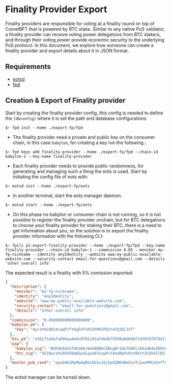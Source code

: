 # Finality Provider Export

Finality providers are responsible for voting at a finality round on top of CometBFT that is powered by BTC stake.
Similar to any native PoS validator, a finality provider can receive voting power delegations from BTC stakers, and
through their voting power provide economic security to the underlying PoS protocol.
In this document,
we explore how someone can create a finality provider and export details about it in JSON format.

## Requirements

- [eotsd](https://github.com/babylonchain/finality-provider)
- [fpd](https://github.com/babylonchain/finality-provider)

## Creation & Export of Finality provider

Start by creating the finality provider config, this config is needed to define
the `[dbconfig]` where it is set the path and database configurations

```shell
$~ fpd init --home ./export-fp/fpd
```

- The finality provider need a private and public key on the consumer chain, in this case `babylon`, for creating a key run the following.:

```shell
$~ fpd keys add finality-provider --home ./export-fp/fpd --chain-id babylon-1 --key-name finality-provider
```

- Each finality provider needs to provide public randomness, for generating and managing such a thing the eots is used. Start by initiating the config file of eots with:

```shell
$~ eotsd init --home ./export-fp/eots
```

- In another terminal, start the eots manager daemon.

```shell
$~ eotsd start --home ./export-fp/eots
```

- On this phase no babylon or consumer chain is not running, so it is not possible to register the finality provider onchain, but for BTC delegations to choose your finality provider
for staking their BTC, there is a need to get information about you, so the solution is to export the finality provider information with the following CLI:

```shell
$~ fpcli p1-export-finality-provider --home ./export-fp/fpd --key-name finality-provider --chain-id babylon-1 --commission 0.05 --moniker my-fp-nickname --identity anyIdentity --website www.my-public-available-website.com --security-contact email-for-questions@gmail.com --details 'other overall info'
```

The expected result is a finality with 5% comission exported:

```json
{
  "description": {
    "moniker": "my-fp-nickname",
    "identity": "anyIdentity",
    "website": "www.my-public-available-website.com",
    "security_contact": "email-for-questions@gmail.com",
    "details": "other overall info"
  },
  "commission": "0.050000000000000000",
  "babylon_pk": {
    "key": "Ay+3n0i8B14iaqPzfYdyEUfsRISPHKSP8IteCQJELJVf"
  },
  "btc_pk": "e36171a9efa696aa444c0f02c03afebd675938a0db66f1450fd7479417c44f3c",
  "pop": {
    "babylon_sig": "BOF8XAXuUfQhdAA/WubB8BkCEBsgD+1QufhN4liKGzdA4eZDbh8vjiYnDmJWXQgswjQXovSttZiRy+HAxz/p7w==",
    "btc_sig": "5G18w/zXvQkUSOeB1pSLqzw0JcwyK+t4eoRpVv0zt0kttZCUkkSlB17YwhSYlhCLvNpUke5M2rdYWFi61OqvMw=="
  },
  "master_pub_rand": "xpub661MyMwAqRbcEb5uJdjkpdZNH3NeUinTLbxePMCoVnfT5RBdZjqypSzgHYNhVJr2YiJxb4QzQrdftPoCmZ3qGxo3xCCm2hZvNgH9gSLspHm"
}
```

The eotsd manager can be turned down.
